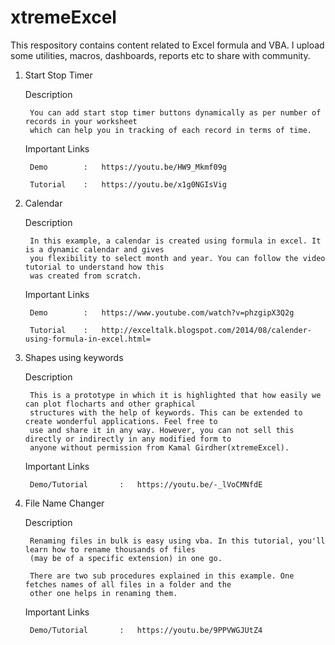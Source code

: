 # xtremeExcel
This respository contains content related to Excel formula and VBA. I upload some utilities, macros,
dashboards, reports etc to share with community.

1. Start Stop Timer

    Description

		You can add start stop timer buttons dynamically as per number of records in your worksheet
		which can help you in tracking of each record in terms of time.

    Important Links

		Demo		:	https://youtu.be/HW9_Mkmf09g

		Tutorial	:	https://youtu.be/x1g0NGIsVig

	   
2. Calendar

	Description
	
		In this example, a calendar is created using formula in excel. It is a dynamic calendar and gives
		you flexibility to select month and year. You can follow the video tutorial to understand how this
		was created from scratch.
		
	Important Links
	
		Demo		:	https://www.youtube.com/watch?v=phzgipX3Q2g

		Tutorial	:	http://exceltalk.blogspot.com/2014/08/calender-using-formula-in-excel.html=
		

3. Shapes using keywords

	Description
	
		This is a prototype in which it is highlighted that how easily we can plot flocharts and other graphical 
		structures with the help of keywords. This can be extended to create wonderful applications. Feel free to
		use and share it in any way. However, you can not sell this directly or indirectly in any modified form to
		anyone without permission from Kamal Girdher(xtremeExcel).
		
	Important Links
	
		Demo/Tutorial		:	https://youtu.be/-_lVoCMNfdE


4. File Name Changer

	Description
	
		Renaming files in bulk is easy using vba. In this tutorial, you'll learn how to rename thousands of files
		(may be of a specific extension) in one go.

		There are two sub procedures explained in this example. One fetches names of all files in a folder and the
		other one helps in renaming them.
		
	Important Links
	
		Demo/Tutorial		:	https://youtu.be/9PPVWGJUtZ4

